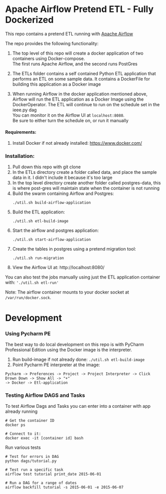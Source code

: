 # Apache Airflow Pretend ETL - Fully Dockerized
This repo contains a pretend ETL running with [Apache Airflow](https://airflow.apache.org/)

The repo provides the following functionality:
1.  The top level of this repo will create a docker application of two containers using Docker-compose.  
    The first runs Apache Airflow, and the second runs PostGres
    
1. The ETLs folder contains a self contained Python ETL application that performs an ETL on some sample data.
It contains a DockerFile for building this application as a Docker image

1.  When running Airflow in the docker application mentioned above, Airflow will run the ETL application 
as a Docker Image using the DockerOperator.  The ETL will continue to run on the schedule set in the
ieee.py dag  
You can monitor it on the Airflow UI at `localhost:8080`.  
Be sure to either turn the schedule on, or run it manually 
 

#### Requirements:
1. Install Docker if not already installed: https://www.docker.com/

### Installation:
1. Pull down this repo with git clone
1. In the ETLs directory create a folder called data, and place the sample data in it.  I didn't include it because it's too large
1. In the top level directory create another folder called postgres-data, this is where post-gres will maintain state when the container is not running
1. Build the swarm containing Airflow and Postgres:  
    ```
    ./util.sh build-airflow-application
    ```
1. Build the ETL application:
    ```
    ./util.sh etl-build-image
    ``` 
1. Start the airflow and postgres application:
   ```
   ./util.sh start-airflow-application
   ``` 
1. Create the tables in postgres using a pretend migration tool:
    ```
    ./util.sh run-migration
    ```
1. View the Airflow UI at: http://localhost:8080/

You can also test the jobs manually using just the ETL application container with:
    ```
    './util.sh etl-run'
    ```

Note:  The airflow container mounts to your docker socket at `/var/run/docker.sock`.


# Development
### Using Pycharm PE
The best way to do local development on this repo is with PyCharm Professional Edition using 
the Docker image is the interpreter.  
1. Run build-image if not already done: `./util.sh etl-build-image`
1. Point Pycharm PE interpreter at the image: 
```
Pycharm -> Preferences -> Project -> Project Interpreter -> Click Drown Down -> Show All -> "+" 
-> Docker -> Etl-application
```

### Testing Airflow DAGS and Tasks
To test Airflow Dags and Tasks you can enter into a container with app already running 
```
# Get the container ID
docker ps

# Connect to it:
docker exec -it [container id] bash
```

Run various tests 
```
# Test for errors in DAG
python dags/tutorial.py 

# Test run a specific task
airflow test tutorial print_date 2015-06-01

# Run a DAG for a range of dates
airflow backfill tutorial -s 2015-06-01 -e 2015-06-07 
```

